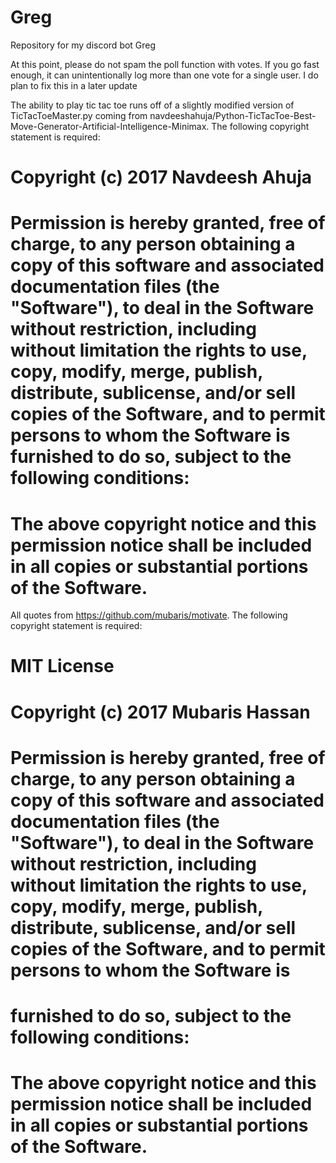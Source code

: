 # Greg
Repository for my discord bot Greg

At this point, please do not spam the poll function with votes. If you go fast enough, it can unintentionally log more than one vote for a single user. I do plan to fix this in a later update

The ability to play tic tac toe runs off of a slightly modified version of TicTacToeMaster.py coming from navdeeshahuja/Python-TicTacToe-Best-Move-Generator-Artificial-Intelligence-Minimax. The following copyright statement is required:

# Copyright (c) 2017 Navdeesh Ahuja

# Permission is hereby granted, free of charge, to any person obtaining a copy of this software and associated documentation files (the "Software"), to deal in the Software without restriction, including without limitation the rights to use, copy, modify, merge, publish, distribute, sublicense, and/or sell copies of the Software, and to permit persons to whom the Software is furnished to do so, subject to the following conditions: 

# The above copyright notice and this permission notice shall be included in all copies or substantial portions of the Software.

All quotes from https://github.com/mubaris/motivate. The following copyright statement is required:

# MIT License

# Copyright (c) 2017 Mubaris Hassan

# Permission is hereby granted, free of charge, to any person obtaining a copy of this software and associated documentation files (the "Software"), to deal in the Software without restriction, including without limitation the rights to use, copy, modify, merge, publish, distribute, sublicense, and/or sell copies of the Software, and to permit persons to whom the Software is
# furnished to do so, subject to the following conditions:

# The above copyright notice and this permission notice shall be included in all copies or substantial portions of the Software.


